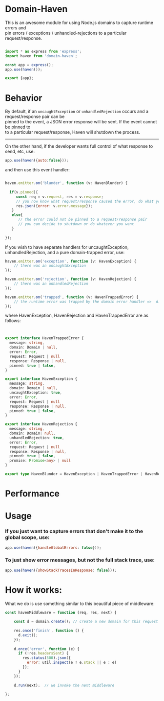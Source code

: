 

# Domain-Haven

This is an awesome module for using Node.js domains to capture runtime errors and <br>
pin errors / exceptions / unhandled-rejections to a particular request/response.

```js

import * as express from 'express';
import haven from 'domain-haven';

const app = express();
app.use(haven());

export {app};

```

# Behavior

By default, if an `uncaughtException` or `unhandledRejection` occurs and a request/response pair can be 
<br>
pinned to the event, a JSON error response will be sent.  If the event cannot be pinned to
<br>
to a particular request/response, Haven will shutdown the process.

_______________________________________________

On the other hand, if the developer wants full control of what response to send, etc, use:

```js
app.use(haven({auto:false}));
```

and then use this event handler:

```js

haven.emitter.on('blunder', function (v: HavenBlunder) {  
  
  if(v.pinned){
     const req = v.request, res = v.response;
     // you now know what request/response caused the error, do what you want with that info
     res.json({error: v.error.message});
   }
   else{
      // the error could not be pinned to a request/response pair
      // you can decide to shutdown or do whatever you want
   }
   
});
```

If you wish to have separate handlers for uncaughtException, unhandledRejection, and a pure domain-trapped error, use:

```js
haven.emitter.on('exception', function (v: HavenException) {
    // there was an uncaughtException
});

haven.emitter.on('rejection', function (v: HavenRejection) {
    // there was an unhandledRejection
});

haven.emitter.on('trapped', function (v: HavenTrappedError) {
    // the runtime error was trapped by the domain error handler =>  d.once('error', function(e){});
});

```

where HavenException, HavenRejection and HavenTrappedError are as follows:

```typescript


export interface HavenTrappedError {
  message: string,
  domain: Domain | null,
  error: Error,
  request: Request | null
  response: Response | null,
  pinned: true | false,
}

export interface HavenException {
  message: string,
  domain: Domain | null,
  uncaughtException: true,
  error: Error,
  request: Request | null
  response: Response | null,
  pinned: true | false,
}

export interface HavenRejection {
  message: string,
  domain: Domain| null,
  unhandledRejection: true,
  error: Error,
  request: Request | null
  response: Response | null,
  pinned: true | false,
  promise: Promise<any> | null
}

export type HavenBlunder = HavenException | HavenTrappedError | HavenRejection;

```



# Performance



# Usage



### If you just want to capture errors that don't make it to the global scope, use:

```js
app.use(haven({handleGlobalErrors: false}));
```

### To just show error messages, but not the full stack trace, use:

```js
app.use(haven({showStackTracesInResponse: false}));
```



# How it works:

What we do is use something similar to this beautiful piece of middleware:

```js 
const havenMiddleware = function (req, res, next) {
    
    const d = domain.create(); // create a new domain for this request
    
    res.once('finish', function () {
      d.exit();
    });
    
    d.once('error', function (e) {
      if (!res.headersSent) {
        res.status(500).json({
          error: util.inspect(e ? e.stack || e : e)
        });
      }
    });
    
    d.run(next);  // we invoke the next middleware
    
};

```
